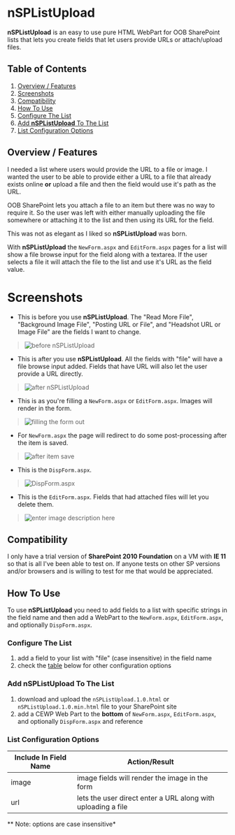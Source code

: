# nSPListUpload

**nSPListUpload** is an easy to use pure HTML WebPart for OOB SharePoint lists that lets you create fields that let users provide URLs or attach/upload files.

## Table of Contents

 1. [Overview / Features](#user-content-overview--features)
 2. [Screenshots](#screenshots)
 3. [Compatibility](#compatibility)
 4. [How To Use](#how-to-use)
  1. [Configure The List](#configure-the-list)
  2. [Add **nSPListUpload** To The List](#add-nsplistupload-to-the-list)
  3. [List Configuration Options](#list-configuration-options)

## Overview / Features

I needed a list where users would provide the URL to a file or image. I wanted the user to be able to provide either a URL to a file that already exists online **or**  upload a file and then the field would use it's path as the URL.

OOB SharePoint lets you attach a file to an item but there was no way to require it. So the user was left with either manually uploading the file somewhere or attaching it to the list and then using its URL for the field.

This was not as elegant as I liked so **nSPListUpload** was born.

With **nSPListUpload** the `NewForm.aspx` and `EditForm.aspx` pages for a list will show a file browse input for the field along with a textarea. If the user selects a file it will attach the file to the list and use it's URL as the field value.

# Screenshots

 - This is before you use **nSPListUpload**. The "Read More File", "Background Image File", "Posting URL or File", and "Headshot URL or Image File" are the fields I want to change.
> ![before nSPListUpload](https://cloud.githubusercontent.com/assets/83817/8394100/a2717fd0-1cf7-11e5-99ea-b54b2fbf20d2.png "Before nSPListUpload")

 - This is after you use **nSPListUpload**. All the fields with "file" will have a file browse input added. Fields that have URL will also let the user provide a URL directly.

> ![after nSPListUpload](https://cloud.githubusercontent.com/assets/83817/8394101/a27cc2a0-1cf7-11e5-90df-f51c924d7e80.png "after nSPListUpload")

 - This is as you're filling a `NewForm.aspx` or `EditForm.aspx`. Images will render in the form.

>![filling the form out](https://cloud.githubusercontent.com/assets/83817/8394102/a27f8580-1cf7-11e5-8dce-4d59debba936.png "filling the form out")

 - For `NewForm.aspx` the page will redirect to do some post-processing after the item is saved.

>![after item save](https://cloud.githubusercontent.com/assets/83817/8394103/a27fdd50-1cf7-11e5-9017-0532cc7ebe47.png "after item save")

 - This is the `DispForm.aspx`.

>![DispForm.aspx](https://cloud.githubusercontent.com/assets/83817/8394104/a281552c-1cf7-11e5-9c3f-dd94e65f4843.png "DispForm.aspx")

 - This is the `EditForm.aspx`. Fields that had attached files will let you delete them.

>![enter image description here](https://cloud.githubusercontent.com/assets/83817/8394105/a282eca2-1cf7-11e5-91d8-47d6e668a3cf.png "EditForm.aspx")

## Compatibility

I only have a trial version of **SharePoint 2010 Foundation** on a VM with **IE 11** so that is all I've been able to test on. If anyone tests on other SP versions and/or browsers and is willing to test for me that would be appreciated.

## How To Use

To use **nSPListUpload** you need to add fields to a list with specific strings in the field name and then add a WebPart to the `NewForm.aspx`, `EditForm.aspx`, and optionally `DispForm.aspx`.

### Configure The List

 1. add a field to your list with "file" (case insensitive) in the field name
 2. check the [table](#list-configuration-options) below for other configuration options

### Add **nSPListUpload** To The List

 1. download and upload the `nSPListUpload.1.0.html` or `nSPListUpload.1.0.min.html` file to your SharePoint site
 2. add a CEWP Web Part to the **bottom** of `NewForm.aspx`, `EditForm.aspx`, and optionally `DispForm.aspx` and reference

### List Configuration Options

Include In Field Name | Action/Result
--- | ---
image | image fields will render the image in the form
url | lets the user direct enter a URL along with uploading a file

** Note: options are case insensitive*
